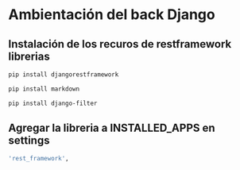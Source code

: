 # Ambientación del back Django

## Instalación de los recuros de restframework librerias 
```bash
pip install djangorestframework
```
```bash
pip install markdown 
```
```bash
pip install django-filter  
```

## Agregar la libreria a INSTALLED_APPS en settings
```bash
'rest_framework',
```